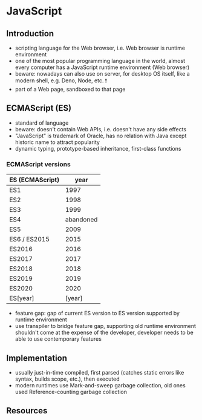 # JavaScript



<!-- todo: finish -->
<!-- todo: check that all additions past ES2017 are included
https://github.com/tc39/proposals/blob/master/finished-proposals.md
https://2ality.com/2017/02/ecmascript-2018.html
https://2ality.com/2018/02/ecmascript-2019.html
https://2ality.com/2019/12/ecmascript-2020.html
https://2ality.com/2020/09/ecmascript-2021.html
 -->
<!-- todo: note that doesn't cover everything, just basics -->

## Introduction

- scripting language for the Web browser, i.e. Web browser is runtime environment
- one of the most popular programming language in the world, almost every computer has a JavaScript runtime environment (Web browser)
- beware: nowadays can also use on server, for desktop OS itself, like a modern shell, e.g. Deno, Node, etc. ❗️
- part of a Web page, sandboxed to that page



## ECMAScript (ES)

- standard of language
- beware: doesn't contain Web APIs, i.e. doesn't have any side effects
- "JavaScript" is trademark of Oracle, has no relation with Java except historic name to attract popularity
- dynamic typing, prototype-based inheritance, first-class functions

### ECMAScript versions

| ES (ECMAScript) | year      |
| --------------- | --------- |
| ES1             | 1997      |
| ES2             | 1998      |
| ES3             | 1999      |
| ES4             | abandoned |
| ES5             | 2009      |
| ES6 / ES2015    | 2015      |
| ES2016          | 2016      |
| ES2017          | 2017      |
| ES2018          | 2018      |
| ES2019          | 2019      |
| ES2020          | 2020      |
| ES[year]        | [year]    |

- feature gap: gap of current ES version to ES version supported by runtime environment
- use transpiler to bridge feature gap, supporting old runtime environment shouldn't come at the expense of the developer, developer needs to be able to use contemporary features



## Implementation

- usually just-in-time compiled, first parsed (catches static errors like syntax, builds scope, etc.), then executed
- modern runtimes use Mark-and-sweep garbage collection, old ones used Reference-counting garbage collection



## Resources